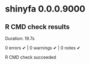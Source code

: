 # shinyfa 0.0.0.9000

## R CMD check results

Duration: 19.7s

0 errors ✔ | 0 warnings ✔ | 0 notes ✔

R CMD check succeeded

